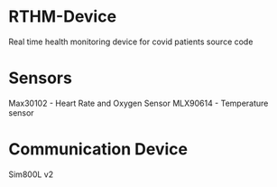 # RTHM-Device
Real time health monitoring device for covid patients source code

# Sensors 
  Max30102 - Heart Rate and Oxygen Sensor
  MLX90614 - Temperature sensor
  
# Communication Device
  Sim800L v2
